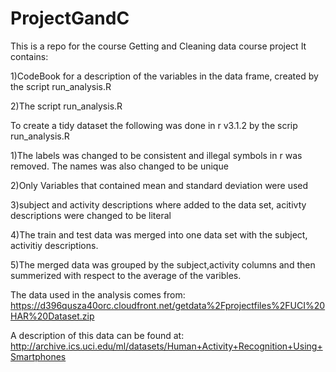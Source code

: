 # ProjectGandC

This is a repo for the course Getting and Cleaning data course project
It contains:

1)CodeBook for a description of the variables in the data frame, created by the script run_analysis.R

2)The script run_analysis.R

To create a tidy dataset the following was done in r v3.1.2 by the scrip run_analysis.R

1)The labels was changed to be consistent and illegal symbols in r was removed. 
The names was also changed to be unique

2)Only Variables that contained mean and standard deviation were used

3)subject and activity descriptions where added to the data set,
acitivty descriptions were changed to be literal

4)The train and test data was merged into one data set with the subject, activitiy descriptions.

5)The merged data was grouped by the subject,activity columns and then summerized with 
respect to the average of the varibles.

The data used in the analysis comes from:
https://d396qusza40orc.cloudfront.net/getdata%2Fprojectfiles%2FUCI%20HAR%20Dataset.zip 

A description of this data can be found at:
http://archive.ics.uci.edu/ml/datasets/Human+Activity+Recognition+Using+Smartphones 